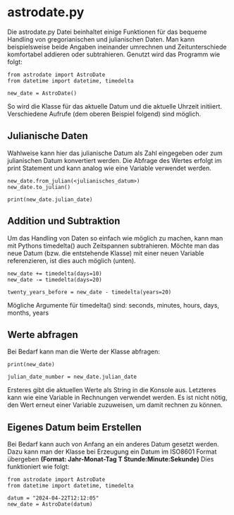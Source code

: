 # astrodate.py
Die astrodate.py Datei beinhaltet einige Funktionen für das bequeme Handling
von gregorianischen und julianischen Daten. Man kann beispielsweise beide
Angaben ineinander umrechnen und Zeitunterschiede komfortabel addieren
oder subtrahieren.
Genutzt wird das Programm wie folgt:

```
from astrodate import AstroDate
from datetime import datetime, timedelta

new_date = AstroDate()
```

So wird die Klasse für das aktuelle Datum und die aktuelle Uhrzeit initiiert.
Verschiedene Aufrufe (dem oberen Beispiel folgend) sind möglich.

## Julianische Daten
Wahlweise kann hier das julianische Datum als Zahl eingegeben oder zum julianischen
Datum konvertiert werden. Die Abfrage des Wertes erfolgt im print Statement und kann
analog wie eine Variable verwendet werden.
```
new_date.from_julian(<julianisches_datum>)
new_date.to_julian()

print(new_date.julian_date)
```

## Addition und Subtraktion
Um das Handling von Daten so einfach wie möglich zu machen, kann man mit Pythons timedelta() auch
Zeitspannen subtrahieren. Möchte man das neue Datum (bzw. die entstehende Klasse) mit einer
neuen Variable referenzieren, ist dies auch möglich (unten).
```
new_date += timedelta(days=10)
new_date -= timedelta(days=20)

twenty_years_before = new_date - timedelta(years=20)
```
Mögliche Argumente für timedelta() sind: seconds, minutes, hours, days, months, years

## Werte abfragen
Bei Bedarf kann man die Werte der Klasse abfragen:
```
print(new_date)

julian_date_number = new_date.julian_date
```
Ersteres gibt die aktuellen Werte als String in die Konsole aus.
Letzteres kann wie eine Variable in Rechnungen verwendet werden. Es ist nicht nötig, den Wert erneut einer Variable
zuzuweisen, um damit rechnen zu können.

## Eigenes Datum beim Erstellen
Bei Bedarf kann auch von Anfang an ein anderes Datum gesetzt werden.
Dazu kann man der Klasse bei Erzeugung ein Datum im ISO8601 Format übergeben **(Format: Jahr-Monat-Tag T Stunde:Minute:Sekunde)**
Dies funktioniert wie folgt:

```
from astrodate import AstroDate
from datetime import datetime, timedelta

datum = "2024-04-22T12:12:05"
new_date = AstroDate(datum)
```
